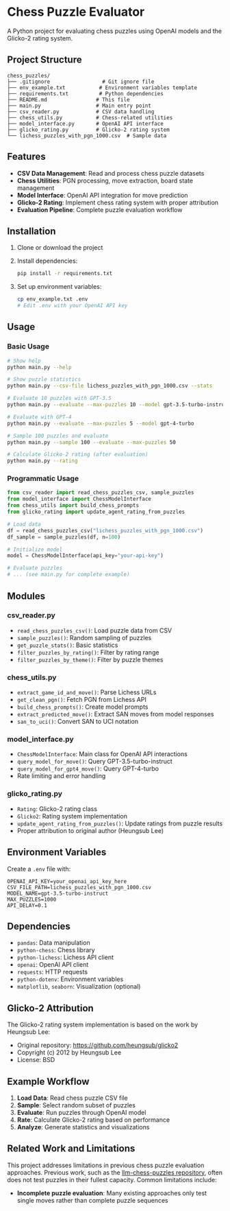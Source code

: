 # Chess Puzzle Evaluator

A Python project for evaluating chess puzzles using OpenAI models and the Glicko-2 rating system.

## Project Structure

```
chess_puzzles/
├── .gitignore                 # Git ignore file
├── env_example.txt           # Environment variables template
├── requirements.txt          # Python dependencies
├── README.md                # This file
├── main.py                  # Main entry point
├── csv_reader.py            # CSV data handling
├── chess_utils.py           # Chess-related utilities
├── model_interface.py       # OpenAI API interface
├── glicko_rating.py         # Glicko-2 rating system
└── lichess_puzzles_with_pgn_1000.csv  # Sample data
```

## Features

- **CSV Data Management**: Read and process chess puzzle datasets
- **Chess Utilities**: PGN processing, move extraction, board state management
- **Model Interface**: OpenAI API integration for move prediction
- **Glicko-2 Rating**: Implement chess rating system with proper attribution
- **Evaluation Pipeline**: Complete puzzle evaluation workflow

## Installation

1. Clone or download the project
2. Install dependencies:
   ```bash
   pip install -r requirements.txt
   ```

3. Set up environment variables:
   ```bash
   cp env_example.txt .env
   # Edit .env with your OpenAI API key
   ```

## Usage

### Basic Usage

```bash
# Show help
python main.py --help

# Show puzzle statistics
python main.py --csv-file lichess_puzzles_with_pgn_1000.csv --stats

# Evaluate 10 puzzles with GPT-3.5
python main.py --evaluate --max-puzzles 10 --model gpt-3.5-turbo-instruct

# Evaluate with GPT-4
python main.py --evaluate --max-puzzles 5 --model gpt-4-turbo

# Sample 100 puzzles and evaluate
python main.py --sample 100 --evaluate --max-puzzles 50

# Calculate Glicko-2 rating (after evaluation)
python main.py --rating
```

### Programmatic Usage

```python
from csv_reader import read_chess_puzzles_csv, sample_puzzles
from model_interface import ChessModelInterface
from chess_utils import build_chess_prompts
from glicko_rating import update_agent_rating_from_puzzles

# Load data
df = read_chess_puzzles_csv("lichess_puzzles_with_pgn_1000.csv")
df_sample = sample_puzzles(df, n=100)

# Initialize model
model = ChessModelInterface(api_key="your-api-key")

# Evaluate puzzles
# ... (see main.py for complete example)
```

## Modules

### csv_reader.py
- `read_chess_puzzles_csv()`: Load puzzle data from CSV
- `sample_puzzles()`: Random sampling of puzzles
- `get_puzzle_stats()`: Basic statistics
- `filter_puzzles_by_rating()`: Filter by rating range
- `filter_puzzles_by_theme()`: Filter by puzzle themes

### chess_utils.py
- `extract_game_id_and_move()`: Parse Lichess URLs
- `get_clean_pgn()`: Fetch PGN from Lichess API
- `build_chess_prompts()`: Create model prompts
- `extract_predicted_move()`: Extract SAN moves from model responses
- `san_to_uci()`: Convert SAN to UCI notation

### model_interface.py
- `ChessModelInterface`: Main class for OpenAI API interactions
- `query_model_for_move()`: Query GPT-3.5-turbo-instruct
- `query_model_for_gpt4_move()`: Query GPT-4-turbo
- Rate limiting and error handling

### glicko_rating.py
- `Rating`: Glicko-2 rating class
- `Glicko2`: Rating system implementation
- `update_agent_rating_from_puzzles()`: Update ratings from puzzle results
- Proper attribution to original author (Heungsub Lee)

## Environment Variables

Create a `.env` file with:

```env
OPENAI_API_KEY=your_openai_api_key_here
CSV_FILE_PATH=lichess_puzzles_with_pgn_1000.csv
MODEL_NAME=gpt-3.5-turbo-instruct
MAX_PUZZLES=1000
API_DELAY=0.1
```

## Dependencies

- `pandas`: Data manipulation
- `python-chess`: Chess library
- `python-lichess`: Lichess API client
- `openai`: OpenAI API client
- `requests`: HTTP requests
- `python-dotenv`: Environment variables
- `matplotlib`, `seaborn`: Visualization (optional)

## Glicko-2 Attribution

The Glicko-2 rating system implementation is based on the work by Heungsub Lee:
- Original repository: https://github.com/heungsub/glicko2
- Copyright (c) 2012 by Heungsub Lee
- License: BSD

## Example Workflow

1. **Load Data**: Read chess puzzle CSV file
2. **Sample**: Select random subset of puzzles
3. **Evaluate**: Run puzzles through OpenAI model
4. **Rate**: Calculate Glicko-2 rating based on performance
5. **Analyze**: Generate statistics and visualizations

## Related Work and Limitations

This project addresses limitations in previous chess puzzle evaluation approaches. Previous work, such as the [llm-chess-puzzles repository](https://github.com/kagisearch/llm-chess-puzzles/blob/main/llmchess.py), often does not test puzzles in their fullest capacity. Common limitations include:

- **Incomplete puzzle evaluation**: Many existing approaches only test single moves rather than complete puzzle sequences

